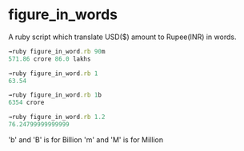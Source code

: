 # figure_in_words
A ruby script which translate USD($) amount to Rupee(INR) in words.

```Ruby
→ruby figure_in_word.rb 90m
571.86 crore 86.0 lakhs

→ruby figure_in_word.rb 1
63.54

→ruby figure_in_word.rb 1b
6354 crore

→ruby figure_in_word.rb 1.2
76.24799999999999
```

'b' and 'B' is for Billion
'm' and 'M' is for Million
